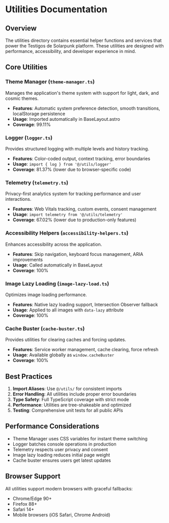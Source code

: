 # Utilities Documentation

## Overview

The utilities directory contains essential helper functions and services that power the Testigos de Solarpunk platform. These utilities are designed with performance, accessibility, and developer experience in mind.

## Core Utilities

### Theme Manager (`theme-manager.ts`)

Manages the application's theme system with support for light, dark, and cosmic themes.

- **Features**: Automatic system preference detection, smooth transitions, localStorage persistence
- **Usage**: Imported automatically in BaseLayout.astro
- **Coverage**: 99.11%

### Logger (`logger.ts`)

Provides structured logging with multiple levels and history tracking.

- **Features**: Color-coded output, context tracking, error boundaries
- **Usage**: `import { log } from '@/utils/logger'`
- **Coverage**: 81.37% (lower due to browser-specific code)

### Telemetry (`telemetry.ts`)

Privacy-first analytics system for tracking performance and user interactions.

- **Features**: Web Vitals tracking, custom events, consent management
- **Usage**: `import telemetry from '@/utils/telemetry'`
- **Coverage**: 67.02% (lower due to production-only features)

### Accessibility Helpers (`accessibility-helpers.ts`)

Enhances accessibility across the application.

- **Features**: Skip navigation, keyboard focus management, ARIA improvements
- **Usage**: Called automatically in BaseLayout
- **Coverage**: 100%

### Image Lazy Loading (`image-lazy-load.ts`)

Optimizes image loading performance.

- **Features**: Native lazy loading support, Intersection Observer fallback
- **Usage**: Applied to all images with `data-lazy` attribute
- **Coverage**: 100%

### Cache Buster (`cache-buster.ts`)

Provides utilities for clearing caches and forcing updates.

- **Features**: Service worker management, cache clearing, force refresh
- **Usage**: Available globally as `window.cacheBuster`
- **Coverage**: 100%

## Best Practices

1. **Import Aliases**: Use `@/utils/` for consistent imports
2. **Error Handling**: All utilities include proper error boundaries
3. **Type Safety**: Full TypeScript coverage with strict mode
4. **Performance**: Utilities are tree-shakeable and optimized
5. **Testing**: Comprehensive unit tests for all public APIs

## Performance Considerations

- Theme Manager uses CSS variables for instant theme switching
- Logger batches console operations in production
- Telemetry respects user privacy and consent
- Image lazy loading reduces initial page weight
- Cache buster ensures users get latest updates

## Browser Support

All utilities support modern browsers with graceful fallbacks:

- Chrome/Edge 90+
- Firefox 88+
- Safari 14+
- Mobile browsers (iOS Safari, Chrome Android)

